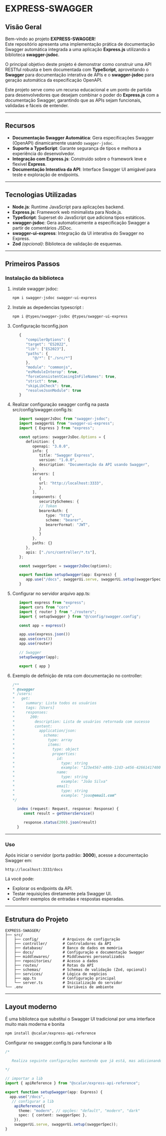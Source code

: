 # EXPRESS-SWAGGER

## Visão Geral

Bem-vindo ao projeto **EXPRESS-SWAGGER**!  
Este repositório apresenta uma implementação prática de documentação Swagger automática integrada a uma aplicação **Express.js** utilizando a biblioteca **swagger-jsdoc**.  

O principal objetivo deste projeto é demonstrar como construir uma API RESTful robusta e bem documentada com **TypeScript**, aproveitando o **Swagger** para documentação interativa de APIs e o **swagger-jsdoc** para geração automática da especificação OpenAPI.

Este projeto serve como um recurso educacional e um ponto de partida para desenvolvedores que desejam combinar o poder do **Express.js** com a documentação Swagger, garantindo que as APIs sejam funcionais, validadas e fáceis de entender.

---

## Recursos

- **Documentação Swagger Automática**: Gera especificações Swagger (OpenAPI) dinamicamente usando `swagger-jsdoc`.
- **Suporte a TypeScript**: Garante segurança de tipos e melhora a experiência do desenvolvedor.
- **Integração com Express.js**: Construído sobre o framework leve e flexível **Express**.
- **Documentação Interativa da API**: Interface Swagger UI amigável para teste e exploração de endpoints.

---

## Tecnologias Utilizadas

- **Node.js**: Runtime JavaScript para aplicações backend.
- **Express.js**: Framework web minimalista para Node.js.
- **TypeScript**: Superset do JavaScript que adiciona tipos estáticos.
- **swagger-jsdoc**: Gera automaticamente a especificação Swagger a partir de comentários JSDoc.
- **swagger-ui-express**: Integração da UI interativa do Swagger no Express.
- **Zod** *(opcional)*: Biblioteca de validação de esquemas.

---

## Primeiros Passos

### Instalação da biblioteca

1. instale swagger jsdoc:
   ```bash
   npm i swagger-jsdoc swagger-ui-express
   ````

2. Instale as depedencias typescript :

   ```bash
   npm i @types/swagger-jsdoc @types/swagger-ui-express
   ```

3. Configuração tsconfig.json

   ```ts
      {
         "compilerOptions": {
         "target": "ES2022",
         "lib": ["ES2023"],
         "paths": {
            "@/*": ["./src/*"]
         },
         "module": "commonjs",
         "esModuleInterop": true,
         "forceConsistentCasingInFileNames": true,
         "strict": true,
         "skipLibCheck": true,
         "resolveJsonModule": true
      }
   ```

4. Realizar configuração swagger config na pasta src/config/swagger.config.ts:

   `````ts
      import swaggerJsDoc from "swagger-jsdoc";
      import swaggerUi from "swagger-ui-express";
      import { Express } from "express";

      const options: swaggerJsDoc.Options = {
         definition: {
            openapi: "3.0.0",
            info: {
               title: "Swagger Express",
               version: "1.0.0",
               description: "Documentação da API usando Swagger",
            },
            servers: [
               {
               url: "http://localhost:3333",
               },
            ],
            components: {
               securitySchemes: {
               // Token
               bearerAuth: {
                  type: "http",
                  scheme: "bearer",
                  bearerFormat: "JWT",
               }
               }
            },
            paths: {}
         },
         apis: ["./src/controller/*.ts"], 
      };

      const swaggerSpec = swaggerJsDoc(options);

      export function setupSwagger(app: Express) {
         app.use("/docs", swaggerUi.serve, swaggerUi.setup(swaggerSpec));
      }

   `````

5. Configurar no servidor arquivo app.ts:

   ```ts
      import express from "express";
      import cors from "cors"
      import { router } from "./routers";
      import { setupSwagger } from "@/config/swagger.config";

      const app = express()

      app.use(express.json())
      app.use(cors())
      app.use(router)

      // Swagger
      setupSwagger(app);

      export { app }
   ```
6. Exemplo de definição de rota com documentação no controller:

    ```ts
   /**
    * @swagger
    * /users:
    *   get:
    *     summary: Lista todos os usuários
    *     tags: [Users]
    *     responses:
    *       200:
    *         description: Lista de usuários retornada com sucesso
    *         content:
    *           application/json:
    *             schema:
    *               type: array
    *               items:
    *                 type: object
    *                 properties:
    *                   id:
    *                     type: string
    *                     example: "123e4567-e89b-12d3-a456-426614174000"
    *                   name:
    *                     type: string
    *                     example: "João Silva"
    *                   email:
    *                     type: string
    *                     example: "joao@email.com"
    */

      index (request: Request, response: Response) {
         const result = getUsersService()

         response.status(200).json(result)
      }

   ```

---

### Uso

Após iniciar o servidor (porta padrão: **3000**), acesse a documentação Swagger em:

```
http://localhost:3333/docs
```

Lá você pode:

* Explorar os endpoints da API.
* Testar requisições diretamente pela Swagger UI.
* Conferir exemplos de entradas e respostas esperadas.

---

## Estrutura do Projeto

```
EXPRESS-SWAGGER/
├── src/
│   ├── config/           # Arquivos de configuração
│   ├── controller/       # Controladores da API
│   ├── database/         # Banco de dados em memória
│   ├── docs/             # Configuração e documentação Swagger
│   ├── middlewares/      # Middlewares personalizados
│   ├── repositories/     # Acesso a dados
│   ├── routes/           # Rotas da API
│   ├── schemas/          # Schemas de validação (Zod, opcional)
│   ├── services/         # Lógica de negócios
│   ├── app.ts            # Configuração principal
│   └── server.ts         # Inicialização do servidor
└── .env                  # Variáveis de ambiente
```

---

## Layout moderno 

É uma biblioteca que substitui o Swagger UI tradicional por uma interface muito mais moderna e bonita

````bash
npm install @scalar/express-api-reference
````

Configurar no swagger.config.ts para funcionar a lib

````ts
/*

   Realiza seguinte configurações mantendo que já está, mas adicionando conforme a baixo, para a lib funcionar corretamente.

*/

// importar a lib
import { apiReference } from "@scalar/express-api-reference";

export function setupSwagger(app: Express) {
  app.use("/docs", 
   // configurar a lib
    apiReference({
      theme: "modern", // opções: "default", "modern", "dark"
      spec: { content: swaggerSpec },
    }),
    swaggerUi.serve, swaggerUi.setup(swaggerSpec));
}

````
